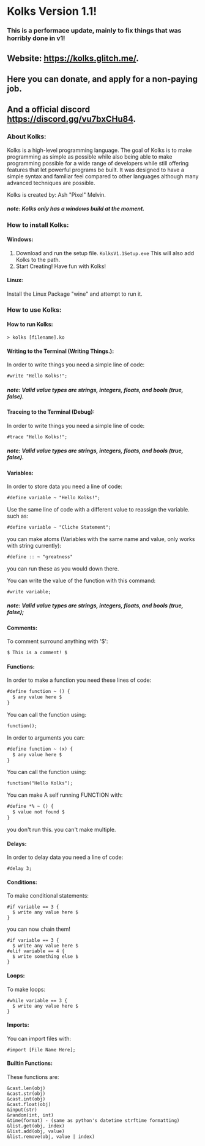 # Kolks Version 1.1!
### This is a performace update, mainly to fix things that was horribly done in v1!

## Website: https://kolks.glitch.me/.
## Here you can donate, and apply for a non-paying job.
## And a official discord https://discord.gg/vu7bxCHu84. 

### About Kolks:
Kolks is a high-level programming language. The goal of Kolks is to make programming as simple as possible while also being able to make programming possible for a wide range of developers while still offering features that let powerful programs be built. It was designed to have a simple syntax and familiar feel compared to other languages although many advanced techniques are possible.

Kolks is created by: Ash "Pixel" Melvin.

##### *note: Kolks only has a windows build at the moment.*
### How to install Kolks:
#### Windows:
1. Download and run the setup file.
``KolksV1.1Setup.exe``
This will also add Kolks to the path.  
2. Start Creating!
Have fun with Kolks!

#### Linux:
Install the Linux Package "wine" and attempt to run it.

### How to use Kolks:
#### How to run Kolks:
```
> kolks [filename].ko
```

#### Writing to the Terminal (Writing Things.):  
In order to write things you need a simple line of code:

```md
#write "Hello Kolks!";
```

##### *note: Valid value types are strings, integers, floats, and bools (true, false).*

#### Traceing to the Terminal (Debug):  
In order to write things you need a simple line of code:

```md
#trace "Hello Kolks!";
```

##### *note: Valid value types are strings, integers, floats, and bools (true, false).*
#### Variables:
In order to store data you need a line of code:

```md
#define variable ~ "Hello Kolks!";
```

Use the same line of code with a different value to reassign the variable. such as:

```md
#define variable ~ "Cliche Statement";
```

you can make atoms (Variables with the same name and value, only works with string currently):
```md
#define :: ~ "greatness"
```

you can run these as you would down there.

You can write the value of the function with this command:

```md
#write variable;
```

##### note: Valid value types are strings, integers, floats, and bools (true, false);

#### Comments:
To comment surround anything with '$':
```md
$ This is a comment! $
```

#### Functions:
In order to make a function you need these lines of code:

```md
#define function ~ () {
  $ any value here $
}
```

You can call the function using:

```md
function();
```

In order to arguments you can:

```md
#define function ~ (x) {
  $ any value here $
}
```

You can call the function using:

```md
function("Hello Kolks");
```

You can make A self running FUNCTION with:
```md
#define *% ~ () {
  $ value not found $
}
```
you don't run this. you can't make multiple.

#### Delays:
In order to delay data you need a line of code:

```
#delay 3;
```

#### Conditions:
To make conditional statements:

```
#if variable == 3 {
  $ write any value here $
}
```

you can now chain them!

```kolks
#if variable == 3 {
  $ write any value here $
#elif variable == 4 {
  $ write something else $
}
```

#### Loops:
To make loops:

```
#while variable == 3 {
  $ write any value here $
}
```

#### Imports:
You can import files with:
```
#import [File Name Here];
```

#### Builtin Functions:
These functions are:
```
&cast.len(obj)
&cast.str(obj)
&cast.int(obj)
&cast.float(obj)
&input(str)
&random(int, int)
&time(format) - (same as python's datetime strftime formatting)
&list.get(obj, index)
&list.add(obj, value)
&list.remove(obj, value | index)
```
